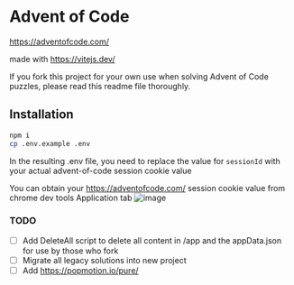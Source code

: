 # Advent of Code

https://adventofcode.com/

made with https://vitejs.dev/

If you fork this project for your own use when solving Advent of Code puzzles, please read this readme file thoroughly.

## Installation

```sh
npm i
cp .env.example .env
```

In the resulting .env file, you need to replace the value for `sessionId` with your actual advent-of-code session cookie value

You can obtain your https://adventofcode.com/ session cookie value from chrome dev tools Application tab
![image](https://user-images.githubusercontent.com/1302467/205341797-fe96b2b0-e9e6-4b7d-b7e5-717df446fe7f.png)

### TODO

- [ ] Add DeleteAll script to delete all content in /app and the appData.json for use by those who fork
- [ ] Migrate all legacy solutions into new project
- [ ] Add https://popmotion.io/pure/
